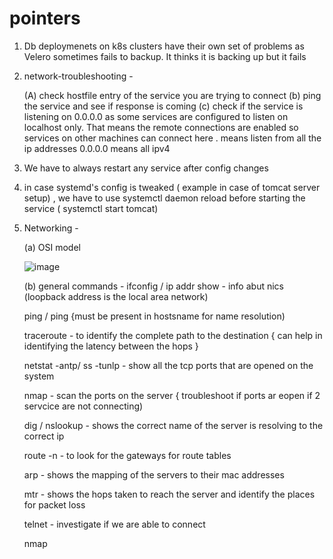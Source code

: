 # pointers


1. Db deploymenets on k8s clusters have their own set of problems as Velero sometimes fails to backup. It thinks it is backing up but it fails

2. network-troubleshooting -

   (A) check hostfile entry of the service you are trying to connect
   (b) ping the service and see if response is coming
   (c) check if the service is listening on 0.0.0.0 as some services are configured to listen on localhost only. That means the remote connections are enabled so services on other machines can connect here . means listen from all the ip addresses 0.0.0.0 means all ipv4


3. We have to always restart any service after config changes

4. in case systemd's config is tweaked ( example in case of tomcat server setup) , we have to use systemctl daemon reload before starting the service ( systemctl start tomcat)

5. Networking -

   (a) OSI model

   ![image](https://github.com/pingANDpackets/pointers/assets/120235206/b33fb12f-1077-4be8-8826-9b1d12984e54)

   (b) general commands -
   ifconfig / ip addr show - info abut nics (loopback address is the local area network)
   
   ping <ip> / ping <servername> {must be present in hostsname for name resolution)
   
   traceroute - to identify the complete path to the destination { can help in identifying the latency between the hops }
   
   netstat -antp/ ss -tunlp - show all the tcp ports that are opened on the system

   nmap <server> - scan the ports on the server { troubleshoot if ports ar eopen if 2 servcice are not connecting)

   dig <server-name > / nslookup <server >   -  shows the correct name of the server is resolving to the correct ip

   route -n   - to look for the gateways for route tables

   arp - shows the mapping of the servers to their mac addresses

   mtr <server-name >  - shows the hops taken to reach the server and identify the places for packet loss

   telnet <server>  <port>  - investigate if we are able to connect

   nmap <server > 

   

